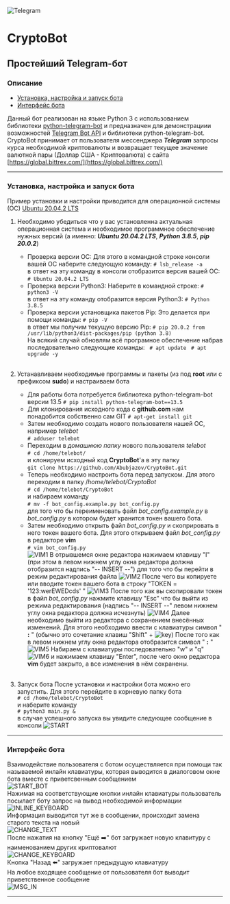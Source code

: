 ![Telegram](pict/Telegram.svg)
# CryptoBot
## Простейший Telegram-бот
### Описание

* [Установка, настройка и запуск бота](#anchor1)
* [Интерфейс бота](#anchor2)

Данный бот реализован на языке Python 3 с использованием библиотеки [python-telegram-bot](https://github.com/python-telegram-bot/python-telegram-bot) и предназначен для демонстрациии возможностей [Telegram Bot API](https://core.telegram.org/bots) и библиотеки python-telegram-bot. CryptoBot принимает от пользователя мессенджера ___Telegram___ запросы курса необходимой криптовалюты и возвращает текущее значение валютной пары (Доллар США - Криптовалюта) с сайта [https://global.bittrex.com/](https://global.bittrex.com/)
___

<a id="anchor1"></a>

### Установка, настройка и запуск бота 
Пример установки и настройки приводится для операционной системы (ОС) [Ubuntu 20.04.2 LTS](https://releases.ubuntu.com/20.04/)

1. Необходимо убедиться что у вас установленна актуальная операционная система и необходимое программное обеспечение нужных версий (а именно: ___Ubuntu 20.04.2 LTS___, ___Python 3.8.5___, ___pip 20.0.2___)

    * Проверка версии ОС:
      Для этого в командной строке консоли вашей ОС наберите следующую команду:
      ```# lsb_release -a```</br>
      в ответ на эту команду в консоли отобразится версия вашей ОС:
      ```# Ubuntu 20.04.2 LTS```</br>
    * Проверка версии Python3:
      Наберите в командной строке:
      ```# python3 -V```</br>
      в ответ на эту команду отобразится версия Python3:
      ```# Python 3.8.5```</br>
    * Проверка версии установщика пакетов Pip:
      Это делается при помощи команды:
      ```# pip -V```</br>
      в ответ мы получим текущую версию Pip:
      ```# pip 20.0.2 from /usr/lib/python3/dist-packages/pip (python 3.8)```</br>
На всякий случай обновлям всё програмное обеспечение набрав последовательно следующие команды:
    ``` # apt update```
    ``` # apt upgrade -y```</br></br>
2. Устанавливаем необходимые программы и пакеты (из под __root__ или с префиксом __sudo__) и настраиваем бота

    * Для работы бота потребуется библиотека python-telegram-bot версии 13.5
    ```# pip install python-telegram-bot==13.5```</br>
    * Для клонирования исходного кода с __github.com__ нам понадобится собственно сам GIT ```# apt-get install git```</br>
    * Затем необходимо создать нового пользователя нашей ОС, например _telebot_</br>
    ```# adduser telebot```</br>
    * Переходим в _домашнюю папку_ нового пользователя _telebot_</br>
    ```# cd /home/telebot/```</br>и клонируем исходный код __CryptoBot__'а в эту папку</br>
    ```git clone https://github.com/Abubjazov/CryptoBot.git```</br>
    * Теперь необходимо настроить бота перед запуском. Для этого переходим в папку /_home/telebot/CryptoBot_</br>```# cd /home/telebot/CryptoBot```</br>и набираем команду</br>```# mv -f bot_config.example.py bot_config.py```</br>для того что бы переименовать файл _bot_config.example.py_ в _bot_config.py_ в котором будет хранится токен вашего бота.
    * Затем необходимо открыть файл _bot_config.py_ и скоприровать в него токен вашего бота.
    Для этого открываем файл _bot_config.py_ в редакторе __vim__ </br>```# vim bot_config.py```</br>
    ![VIM1](pict/vim1.png)
    В отрывшемся окне редактора нажимаем клавишу "I" (при этом в левом нижнем углу окна редактора должна отобразится надпись "-- INSERT --") для того что бы перейти в режим редактирования файла
    ![VIM2](pict/vim2.png)
    После чего вы копируете или вводите токен вашего бота в строку "TOKEN = '123:werEWEDcds' "
    ![VIM3](pict/vim3.png)
    После того как вы скопировали токен в файл _bot_config.py_ нажмите клавишу "Esc" что бы выйти из режима редактирования (надпись "-- INSERT --" левом нижнем углу окна редактора должна исчезнуть)
    ![VIM4](pict/vim4.png)
    Далее необходимо выйти из редактора с сохранением внесённых изменений. Для этого необходимо ввести с клавиатуры символ " __:__ " (обычно это сочетание клавиш "Shift" + ![key](pict/key.png))
    После того как в левом нижнем углу окна редактора отобразится символ " __:__ "
    ![VIM5](pict/vim5.png)
    Набираем с клавиатуры последовательно "w" и "q" 
    ![VIM6](pict/vim6.png)
    и нажимаем клавишу "Enter", после чего окно редактора __vim__ будет закрыто, а все изменения в нём сохранены.</br></br>
3. Запуск бота
    После установки и настройки бота можно его запустить. Для этого перейдите в корневую папку бота</br>```# cd /home/telebot/CryptoBot```</br>и наберите команду
    </br>```# python3 main.py &```</br>в случае успешного запуска вы увидите следующее сообщение в консоли 
    ![START](pict/start.png)
___

<a id="anchor2"></a>

### Интерфейс бота
Взаимодействие пользователя с ботом осуществляется при помощи так называемой инлайн клавиатуры, которая выводится в диалоговом окне бота вместе с приветсвенным сообщением</br>
![START_BOT](pict/ts1.jpg)</br>
Нажимая на соответствующие кнопки инлайн клавиатуры пользователь посылает боту запрос на вывод необходимой информации</br>
![INLINE_KEYBOARD](pict/ts2.jpg)</br>
Информация выводится тут же в сообщении, происходит замена старого текста на новый</br>
![CHANGE_TEXT](pict/ts3.jpg)</br>
После нажатия на кнопку "Ещё ➡️" бот загружает новую  клавитуру с наименованием других криптовалют</br>
![CHANGE_KEYBOARD](pict/ts4.jpg)</br>
Кнопка "Назад ⬅️" загружает предыдущую клавиатуру</br>
На любое входящее сообщение от пользователя бот выводит приветственное сообщение</br>
![MSG_IN](pict/ts5.jpg)</br>
___
